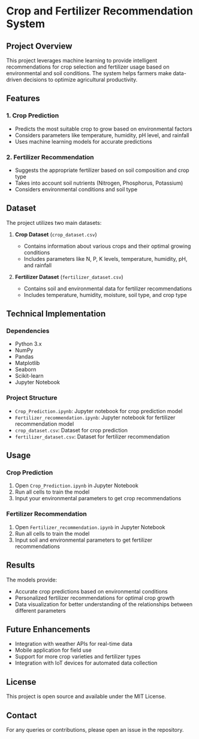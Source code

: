 # Crop and Fertilizer Recommendation System

## Project Overview
This project leverages machine learning to provide intelligent recommendations for crop selection and fertilizer usage based on environmental and soil conditions. The system helps farmers make data-driven decisions to optimize agricultural productivity.

## Features

### 1. Crop Prediction
- Predicts the most suitable crop to grow based on environmental factors
- Considers parameters like temperature, humidity, pH level, and rainfall
- Uses machine learning models for accurate predictions

### 2. Fertilizer Recommendation
- Suggests the appropriate fertilizer based on soil composition and crop type
- Takes into account soil nutrients (Nitrogen, Phosphorus, Potassium)
- Considers environmental conditions and soil type

## Dataset

The project utilizes two main datasets:

1. **Crop Dataset** (`crop_dataset.csv`)
   - Contains information about various crops and their optimal growing conditions
   - Includes parameters like N, P, K levels, temperature, humidity, pH, and rainfall

2. **Fertilizer Dataset** (`fertilizer_dataset.csv`)
   - Contains soil and environmental data for fertilizer recommendations
   - Includes temperature, humidity, moisture, soil type, and crop type

## Technical Implementation

### Dependencies
- Python 3.x
- NumPy
- Pandas
- Matplotlib
- Seaborn
- Scikit-learn
- Jupyter Notebook

### Project Structure
- `Crop_Prediction.ipynb`: Jupyter notebook for crop prediction model
- `Fertilizer_recommendation.ipynb`: Jupyter notebook for fertilizer recommendation model
- `crop_dataset.csv`: Dataset for crop prediction
- `fertilizer_dataset.csv`: Dataset for fertilizer recommendation

## Usage

### Crop Prediction
1. Open `Crop_Prediction.ipynb` in Jupyter Notebook
2. Run all cells to train the model
3. Input your environmental parameters to get crop recommendations

### Fertilizer Recommendation
1. Open `Fertilizer_recommendation.ipynb` in Jupyter Notebook
2. Run all cells to train the model
3. Input soil and environmental parameters to get fertilizer recommendations

## Results

The models provide:
- Accurate crop predictions based on environmental conditions
- Personalized fertilizer recommendations for optimal crop growth
- Data visualization for better understanding of the relationships between different parameters

## Future Enhancements

- Integration with weather APIs for real-time data
- Mobile application for field use
- Support for more crop varieties and fertilizer types
- Integration with IoT devices for automated data collection

## License

This project is open source and available under the MIT License.

## Contact

For any queries or contributions, please open an issue in the repository.

